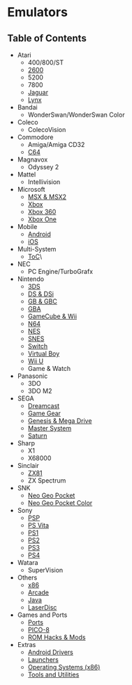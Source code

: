 # Emulators

## Table of Contents
- Atari
  - 400/800/ST
  - [2600](https://github.com/admyrick/emulation/blob/main/Atari/2600.md)
  - 5200
  - 7800
  - [Jaguar](https://github.com/admyrick/emulation/blob/main/Atari/Jaguar.md)
  - [Lynx](https://github.com/admyrick/emulation/blob/main/Atari/Lynx.md)
- Bandai
  - WonderSwan/WonderSwan Color 
- Coleco
  - ColecoVision 
- Commodore
  - Amiga/Amiga CD32 
  - [C64](https://github.com/admyrick/emulation/blob/main/Commodore/Commodore%20C64.md)
- Magnavox
  - Odyssey 2
- Mattel
  - Intellivision 
- Microsoft
  - [MSX & MSX2](https://github.com/admyrick/emulation/blob/main/Microsoft/MSX%20%26%20MSX2.md)
  - [Xbox](https://github.com/admyrick/emulation/blob/main/Microsoft/Xbox)
  - [Xbox 360](https://github.com/admyrick/emulation/blob/main/Microsoft/Xbox%20360.md)
  - [Xbox One](https://github.com/admyrick/emulation/blob/main/Microsoft/Xbox%20One.md)
- Mobile
  - [Android](https://github.com/admyrick/emulation/blob/main/Mobile/Android.md)
  - [iOS](https://github.com/admyrick/emulation/blob/main/Mobile/iOS.md)
- Multi-System
  - [ToC](https://github.com/admyrick/emulation/blob/main/Multi-System/00%20ToC.md)\
- NEC
  - PC Engine/TurboGrafx
- Nintendo
  - [3DS](https://github.com/admyrick/emulation/blob/main/Nintendo/3DS.md)
  - [DS & DSi](https://github.com/admyrick/emulation/blob/main/Nintendo/DS%20%26%20DSi.md)
  - [GB & GBC](https://github.com/admyrick/emulation/blob/main/Nintendo/GB%20%26%20GBC.md)
  - [GBA](https://github.com/admyrick/emulation/blob/main/Nintendo/GBA.md)
  - [GameCube & Wii](https://github.com/admyrick/emulation/blob/main/Nintendo/GameCube%20%26%20Wii.md)
  - [N64](https://github.com/admyrick/emulation/blob/main/Nintendo/N64.md)
  - [NES](https://github.com/admyrick/emulation/blob/main/Nintendo/NES.md)
  - [SNES](https://github.com/admyrick/emulation/blob/main/Nintendo/SNES.md)
  - [Switch](https://github.com/admyrick/emulation/blob/main/Nintendo/Switch.md)
  - [Virtual Boy](https://github.com/admyrick/emulation/blob/main/Nintendo/Virtual%20Boy)
  - [Wii U](https://github.com/admyrick/emulation/blob/main/Nintendo/Wii%20U.md)
  - Game & Watch
- Panasonic
  - 3DO
  - 3DO M2 
- SEGA
  - [Dreamcast](https://github.com/admyrick/emulation/blob/main/SEGA/Dreamcast.md)
  - [Game Gear](https://github.com/admyrick/emulation/blob/main/SEGA/Game%20Gear.md)
  - [Genesis & Mega Drive](https://github.com/admyrick/emulation/blob/main/SEGA/Genesis%20%26%20Mega%20Drive.md)
  - [Master System](https://github.com/admyrick/emulation/blob/main/SEGA/Master%20System.md)
  - [Saturn](https://github.com/admyrick/emulation/blob/main/SEGA/Saturn.md)
- Sharp
  - X1
  - X68000 
- Sinclair
  - [ZX81](https://github.com/admyrick/emulation/blob/main/Sinclair/ZX81.md)
  - ZX Spectrum
- SNK
  - [Neo Geo Pocket](https://github.com/admyrick/emulation/blob/main/Neo%20Geo/NeoGeo%20Pocket.md)
  - [Neo Geo Pocket Color](https://github.com/admyrick/emulation/blob/main/Neo%20Geo/NeoGeo%20Pocket%20Color.md)
- Sony
  - [PSP](https://github.com/admyrick/emulation/blob/main/Sony/PSP.md)
  - [PS Vita](https://github.com/admyrick/emulation/blob/main/Sony/PS%20Vita.md)
  - [PS1](https://github.com/admyrick/emulation/blob/main/Sony/PS1.md)
  - [PS2](https://github.com/admyrick/emulation/blob/main/Sony/PS2.md)
  - [PS3](https://github.com/admyrick/emulation/blob/main/Sony/PS3.md)
  - [PS4](https://github.com/admyrick/emulation/blob/main/Sony/PS4.md)
- Watara
  - SuperVision 
- Others
  - [x86](https://github.com/admyrick/emulation/blob/main/x86.md)
  - [Arcade](https://github.com/admyrick/emulation/blob/main/Arcade.md)
  - [Java](https://github.com/admyrick/emulation/blob/main/Java.md)
  - [LaserDisc](https://github.com/admyrick/emulation/blob/main/LaserDisc.md)
- Games and Ports
  - [Ports](https://github.com/admyrick/emulation/blob/main/Ports.md)
  - [PICO-8](https://github.com/admyrick/emulation/blob/main/PICO-8.md)
  - [ROM Hacks & Mods](https://github.com/admyrick/emulation/blob/main/ROM%20Hacks%20%26%20Mods.md)
- Extras
  - [Android Drivers](https://github.com/admyrick/emulation/blob/main/Android%20Drivers.md)
  - [Launchers](https://github.com/admyrick/emulation/blob/main/ROM%20Hacks%20%26%20Mods.md)
  - [Operating Systems (x86)](https://github.com/admyrick/emulation/blob/main/Operating%20Systems%20(x86).md)
  - [Tools and Utilities](https://github.com/admyrick/emulation/blob/main/Tools%20and%20Utilities.md)
